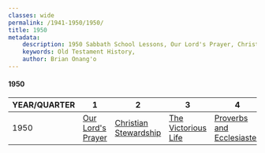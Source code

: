 ```yaml
---
classes: wide
permalink: /1941-1950/1950/
title: 1950
metadata:
    description: 1950 Sabbath School Lessons, Our Lord's Prayer, Christian Stewardship, The Victorious Life, Proverbs and Ecclesiastes
    keywords: Old Testament History,
    author: Brian Onang'o
---
```


#### 1950

YEAR/QUARTER |   1  | 2| 3| 4
-------------|------------|---|--|---
1950   |  [Our Lord's Prayer](/1941-1950/1950/quarter1) | [Christian Stewardship](/1941-1950/1950/quarter2) | [The Victorious Life](/1941-1950/1950/quarter3) | [Proverbs and Ecclesiastes](/1941-1950/1950/quarter4) |
 